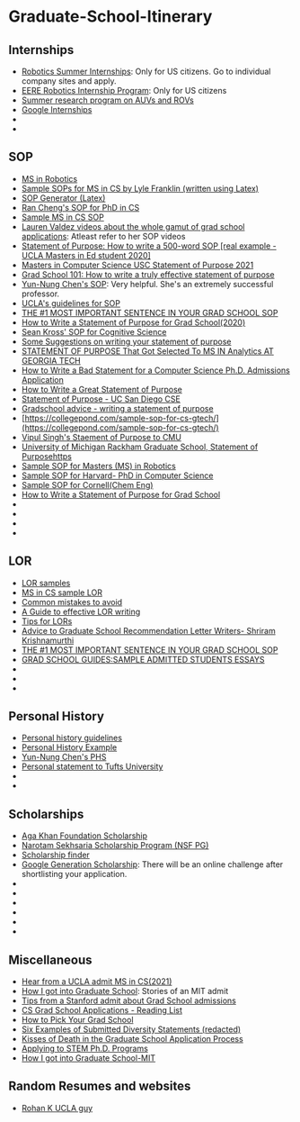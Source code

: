 # Graduate-School-Itinerary

## Internships
* [Robotics Summer Internships](https://orise.orau.gov/AMOSummer/robotics/default.html): Only for US citizens. Go to individual company sites and apply.
* [EERE Robotics Internship Program](https://cowyamp.colostate.edu/eere-robotics-internship-program-now-accepting-applications/): Only for US citizens
* [Summer research program on AUVs and ROVs](https://www.mbari.org/products/educational-resources/mbari-summer-internship-program/)
* [Google Internships](https://buildyourfuture.withgoogle.com/internships/)
* []()
* []()

## SOP
* [MS in Robotics](https://sopsamplesforms.com/sop-for-ms-in-robotics/)
* [Sample SOPs for MS in CS by Lyle Franklin (written using Latex)](https://github.com/ljfranklin/SOP)
* [SOP Generator (Latex)](https://github.com/ducalpha/SOP_Generator/blob/master/template/common_content.tex)
* [Ran Cheng's SOP for PhD in CS](https://github.com/rancheng/statement_of_purpose_latex)
* [Sample MS in CS SOP](https://www.graduateshotline.com/admissions/statement-of-purpose-sample1.html)
* [Lauren Valdez videos about the whole gamut of grad school applications](https://www.youtube.com/c/LaurenValdez/playlists): Atleast refer to her SOP videos
* [Statement of Purpose: How to write a 500-word SOP [real example - UCLA Masters in Ed student 2020]](https://www.youtube.com/watch?v=x_m1-POPd8E)
* [Masters in Computer Science USC Statement of Purpose 2021](https://www.youtube.com/watch?v=8P1FbgnbZJ8)
* [Grad School 101: How to write a truly effective statement of purpose](https://www.braingainmag.com/how-to-write-a-truly-effective-statement-of-purpose.htm)
* [Yun-Nung Chen's SOP](https://www.csie.ntu.edu.tw/~r98922004/doc/SOP.pdf): Very helpful. She's an extremely successful professor.
* [UCLA's guidelines for SOP](https://luskin.ucla.edu/wp-content/uploads/2016/07/SoP-Guide.pdf)
* [THE #1 MOST IMPORTANT SENTENCE IN YOUR GRAD SCHOOL SOP](https://writeivy.com/the-1-most-important-sentence-in-your-grad-school-sop/)
* [How to Write a Statement of Purpose for Grad School(2020)](https://swapneelm.github.io/how-to-write-a-statement-of-purpose-for-grad-school)
* [Sean Kross' SOP for Cognitive Science](https://seankross.com/notes/grad-school-essays/UCSDStatementofPurpose.pdf)
* [Some Suggestions on writing your statement of purpose](https://www.cc.gatech.edu/fce/people/jmankoff/gradschool/sops.html)
* [STATEMENT OF PURPOSE That Got Selected To MS IN Analytics AT GEORGIA TECH](https://gradsmiths.com/statement-of-purpose-that-got-selected-to-ms-in-analytics-program-at-georgia-tech/#:~:text=Georgia%20Tech%20seeks%20exceptional%20students,as%20well%20as%20standardized%20testing.)
* [How to Write a Bad Statement for a Computer Science Ph.D. Admissions Application](http://www.cs.cmu.edu/~pavlo/blog/2015/10/how-to-write-a-bad-statement-for-a-computer-science-phd-admissions-application.html)
* [How to Write a Great Statement of Purpose](https://uni.edu/~gotera/gradapp/stmtpurpose.htm)
* [Statement of Purpose - UC San Diego CSE](https://seankross.com/notes/grad-school-essays/ShortPersonalStatement.pdf)
* [Gradschool advice - writing a statement of purpose](https://krrish94.github.io/blog/gradschool-sop/)
* [https://collegepond.com/sample-sop-for-cs-gtech/](https://collegepond.com/sample-sop-for-cs-gtech/)
* [Vipul Singh's Staement of Purpose to CMU](https://www.andrew.cmu.edu/user/vipuls/me/sop_vipulsingh.pdf)
* [University of Michigan Rackham Graduate School, Statement of Purposehttps](//drive.google.com/file/d/1vpx1x1hNmyw8f1-bVxpII9b3ObwSXwjG/view)
* [Sample SOP for Masters (MS) in Robotics](https://profileevaluation.com/sample-sop-for-masters-ms-in-robotics/)
* [Sample SOP for Harvard- PhD in Computer Science](https://www.scribd.com/document/273020769/Statement-of-Purpose)
* [Sample SOP for Cornell(Chem Eng)](https://www.scribd.com/document/185581541/Statement-of-Purpose-cornell)
* [How to Write a Statement of Purpose for Grad School](https://swapneelm.github.io/how-to-write-a-statement-of-purpose-for-grad-school)
* []()
* []()
* []()
* []()

## LOR
* [LOR samples](https://www.upgradabroad.com/articles/lor-samples/)
* [MS in CS sample LOR](https://studyabroad.shiksha.com/sample-lor-for-ms-applycontent2723)
* [Common mistakes to avoid](https://studyabroad.shiksha.com/common-errors-in-a-recommendation-letter-applycontent2720)
* [A Guide to effective LOR writing](https://www.greedge.com/sites/default/files/eBooks/lor_samples.pdf)
* [Tips for LORs](https://ischoolconnect.com/blog/lor-samples-for-ms-in-cs-shared-by-students-who-have-admits/)
* [Advice to Graduate School Recommendation Letter Writers- Shriram Krishnamurthi](http://cs.brown.edu/~sk/Memos/Grad-School-Recos/)
* [THE #1 MOST IMPORTANT SENTENCE IN YOUR GRAD SCHOOL SOP](https://writeivy.com/the-1-most-important-sentence-in-your-grad-school-sop/)
* [GRAD SCHOOL GUIDES:SAMPLE ADMITTED STUDENTS ESSAYS](https://attachments.convertkitcdnn2.com/591376/f7a1e736-12e6-45d7-bcd5-c2629a767653/Grad%20School%20Guides%20-%20Sample%20Essays.pdf)
* []()
* []()
* []()
## Personal History
* [Personal history guidelines](https://prep4grad.com/put-yourself-on-paper/personal-history/)
* [Personal History Example](https://gettingpreparedforgraduateschool.files.wordpress.com/2016/11/ah_phs.pdf)
* [Yun-Nung Chen's PHS](https://www.csie.ntu.edu.tw/~r98922004/doc/PHS.pdf)
* [Personal statement to Tufts University](https://drive.google.com/file/d/1y3riMDRtaZDG52bj6qkoQefv6wZXZXgt/view)
* []()
* []()
## Scholarships
* [Aga Khan Foundation Scholarship](https://www.akdn.org/our-agencies/aga-khan-foundation/international-scholarship-programme)
* [Narotam Sekhsaria Scholarship Program (NSF PG)](https://pg.nsfoundation.co.in/)
* [Scholarship finder](https://cowyamp.colostate.edu/eere-robotics-internship-program-now-accepting-applications/)
* [Google Generation Scholarship](https://buildyourfuture.withgoogle.com/scholarships/): There will be an online challenge after shortlisting your application. 
* 
* []()
* []()
* []()
* []()
* []()
## Miscellaneous
* [Hear from a UCLA admit MS in CS(2021)](https://www.youtube.com/watch?v=anSMS9LPf-w)
* [How I got into Graduate School](https://nsidn98.github.io/posts/2020/06/grad_school/): Stories of an MIT admit
* [Tips from a Stanford admit about Grad School admissions](http://ktick.blogspot.com/)
* [CS Grad School Applications - Reading List](https://github.com/simitii/CS-Grad-School-Applications-Reading-List)
* [How to Pick Your Grad School](https://timdettmers.com/2020/03/10/how-to-pick-your-grad-school/)
* [Six Examples of Submitted Diversity Statements (redacted)](https://physicalsciences.ucsd.edu/_files/examples-submitted-diversity-statements.pdf)
* [Kisses of Death in the Graduate School Application Process](https://psychology.unl.edu/psichi/Graduate_School_Application_Kisses_of_Death.pdf)
* [Applying to STEM Ph.D. Programs](https://github.com/gwisk/gradguide)
* [How I got into Graduate School-MIT](https://nsidn98.github.io/posts/2020/06/grad_school/)


## Random Resumes and websites
* [Rohan K UCLA guy](https://yorohan2.wixsite.com/rohank)
